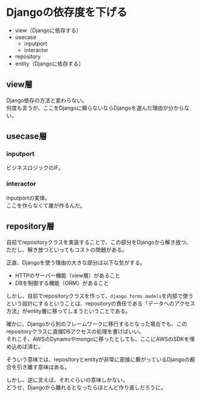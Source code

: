 # Djangoの依存度を下げる

- view（Djangoに依存する）
- usecase
  - inputport
  - interactor
- repository
- entity（Djangoに依存する）

## view層

Django依存の方法と変わらない。  
何度も言うが、ここをDjangoに頼らないならDjangoを選んだ理由が分からない。

## usecase層

### inputport

ビジネスロジックのIF。  

### interactor

inputportの実体。  
ここを作らなくて誰が作るんだ。

## repository層

自前でrepositoryクラスを実装することで、この部分をDjangoから解き放つ。  
ただし、解き放つといってもコストの問題がある。

正直、Djangoを使う理由の大きな部分は以下な気がする。

- HTTPのサーバー機能（view層）があること
- DBを制御する機能（ORM）があること

しかし、自前でrepositoryクラスを作って、`django.forms.models`を内部で使うという設計にするということは、repositoryの責任である「データへのアクセス方法」がentity層に移ってしまうということである。

確かに、Djangoから別のフレームワークに移行するとなった場合でも、このrepositoryクラスに直接DBアクセスの処理を書けばいい。  
それこそ、AWSのDynamoやmongoに移ったとしても、ここにAWSのSDKを埋め込めば済む。  

そういう意味では、repositoryとentityが非常に密接に繋がっているDjangoの都合を引き離す意味はある。

しかし、逆に言えば、それぐらいの意味しかない。  
どうせ、Djangoから離れるとなったらほとんど作り直しだろうに。
